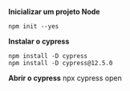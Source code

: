 **Inicializar um projeto Node**

    npm init --yes

**Instalar o cypress**

    npm install -D cypress
    npm install -D cypress@12.5.0

**Abrir o cypress**
    npx cypress open
